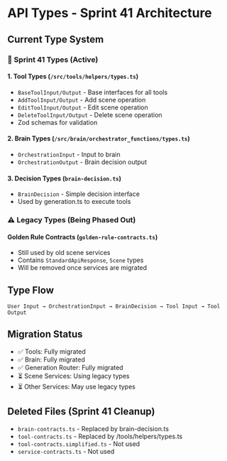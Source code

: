 # API Types - Sprint 41 Architecture

## Current Type System

### 🎯 Sprint 41 Types (Active)

#### 1. Tool Types (`/src/tools/helpers/types.ts`)
- `BaseToolInput/Output` - Base interfaces for all tools
- `AddToolInput/Output` - Add scene operation
- `EditToolInput/Output` - Edit scene operation  
- `DeleteToolInput/Output` - Delete scene operation
- Zod schemas for validation

#### 2. Brain Types (`/src/brain/orchestrator_functions/types.ts`)
- `OrchestrationInput` - Input to brain
- `OrchestrationOutput` - Brain decision output

#### 3. Decision Types (`brain-decision.ts`)
- `BrainDecision` - Simple decision interface
- Used by generation.ts to execute tools

### ⚠️ Legacy Types (Being Phased Out)

#### Golden Rule Contracts (`golden-rule-contracts.ts`)
- Still used by old scene services
- Contains `StandardApiResponse`, `Scene` types
- Will be removed once services are migrated

## Type Flow

```
User Input → OrchestrationInput → BrainDecision → Tool Input → Tool Output
```

## Migration Status
- ✅ Tools: Fully migrated
- ✅ Brain: Fully migrated
- ✅ Generation Router: Fully migrated
- ⏳ Scene Services: Using legacy types
- ⏳ Other Services: May use legacy types

## Deleted Files (Sprint 41 Cleanup)
- `brain-contracts.ts` - Replaced by brain-decision.ts
- `tool-contracts.ts` - Replaced by /tools/helpers/types.ts
- `tool-contracts.simplified.ts` - Not used
- `service-contracts.ts` - Not used